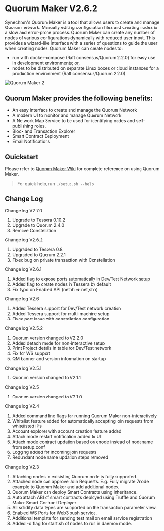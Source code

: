 # Quorum Maker V2.6.2

Synechron's Quorum Maker is a tool that allows users to create and manage Quorum network. Manually editing configuration files and creating nodes is a slow and error-prone process. Quorum Maker can create any number of nodes of various configurations dynamically with reduced user input. This provides a wizard-like interface with a series of questions to guide the user when creating nodes. Quorum Maker can create nodes to:

- run with docker-compose (Raft consensus/Quorum 2.2.0) for easy use in development environments; or,
- nodes to be distributed on separate Linux boxes or cloud instances for a production environment (Raft consensus/Quorum 2.2.0)

![Quorum Maker 2](img/QM2.png)

## Quorum Maker provides the following benefits:

- An easy interface to create and manage the Quorum Network
- A modern UI to monitor and manage Quorum Network
- A Network Map Service to be used for identifying nodes and self-publishing roles.
- Block and Transaction Explorer
- Smart Contract Deployment
- Email Notifications

## Quickstart

Please refer to [Quorum Maker Wiki](wiki.md) for complete reference on using Quorum Maker.

> For quick help, run `./setup.sh --help`

## Change Log
Change log V2.7.0
1. Upgrade to Tessera 0.10.2
1. Upgrade to Quorum 2.4.0
1. Remove Constellation

Change log V2.6.2
1. Upgraded to Tessera 0.8
1. Upgraded to Quorum 2.2.1
1. Fixed bug on private transaction with Constellation

Change log V2.6.1
1. Added flag to expose ports automatically in Dev/Test Network setup
1. Added flag to create nodes in Tessera by default
1. Fix typo on Enabled API (nethh => net,shh)

Change log V2.6
1. Added Tessera support for Dev/Test network creation
1. Added Tessera support for multi-machine setup
1. Fixed port issue with constellation configuration

Change log V2.5.2
1. Quorum version changed to V2.2.0
1. Added detach mode for non-interactive setup
1. Print Project details in table for Dev/Test network
1. Fix for WS support
1. QM banner and version information on startup

Change log V2.5.1
1. Quorum version changed to V2.1.1

Change log V2.5
1. Quorum version changed to V2.1.0

Change log V2.4
1. Added command line flags for running Quorum Maker non-interactively
2. Whitelist feature added for automatically accepting join requests from whitelisted IPs
3. Account explorer with account creation feature added
4. Attach mode restart notification added to UI
5. Attach mode contract updation based on enode instead of nodename from setup.conf
6. Logging added for incoming join requests
7. Redundant node name updation steps removed


Change log V2.3
1. Attaching nodes to exisisting Quorum node is fully supported.
2. Attached node can approve Join Requests. E.g. Fully migrate 7node example to Quorum Maker and add additional nodes.
3. Quorum Maker can deploy Smart Contracts using inheritance.
4. Auto attach ABI of smart contracts deployed using Truffle and Quorum Maker Smart Contract Deployer.
5. All solidity data types are supported on the transaction parameter view.
6. Enabled WS Ports for Web3 push service.
7. Additional template for sending test mail on email service registration
8. Added -d flag for start.sh of nodes to run in daemon mode.
